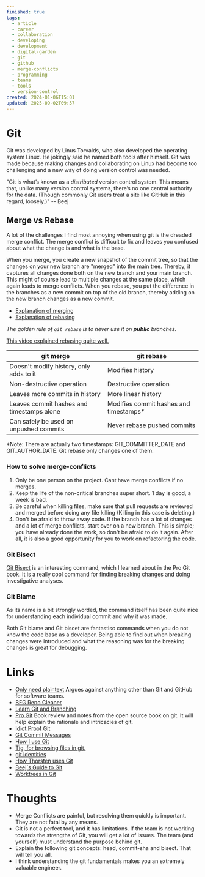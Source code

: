 ```yaml
---
finished: true
tags:
  - article
  - career
  - collaboration
  - developing
  - development
  - digital-garden
  - git
  - github
  - merge-conflicts
  - programming
  - teams
  - tools
  - version-control
created: 2024-01-06T15:01
updated: 2025-09-02T09:57
---
```

# Git
Git was developed by Linus Torvalds, who also developed the operating system Linux.  He jokingly said he named both tools after himself. Git was made because making changes and collaborating on Linux had become too challenging and a new way of doing version control was needed.  


"Git is what’s known as a _distributed_ version control system. This means that, unlike many version control systems, there’s no one central authority for the data. (Though commonly Git users treat a site like GitHub in this regard, loosely.)" -- Beej

## Merge vs Rebase
A lot of the challenges I find most annoying when using git is the dreaded merge conflict. The merge conflict is difficult to fix and leaves you confused about what the change is and what is the base. 

When you merge, you create a new snapshot of the commit tree, so that the changes on your new branch are "merged" into the main tree. Thereby, it captures all changes done both on the new branch and your main branch.  This might of course lead to multiple changes at the same place, which again leads to merge conflicts. 
When you rebase, you put the difference in the branches as a new commit on top of the old branch, thereby adding on the new branch changes as a new commit. 
- [Explanation of merging](https://git-scm.com/book/en/v2/Git-Branching-Basic-Branching-and-Merging#_basic_merging)
- [Explanation of rebasing](https://git-scm.com/book/en/v2/Git-Branching-Rebasing)

*The golden rule of `git rebase` is to never use it on **public** branches.*

[This video explained rebasing quite well.](https://www.youtube.com/watch?v=DkWDHzmMvyg&ab_channel=Philomatics)

| git merge                                 | git rebase                             |
| ----------------------------------------- | -------------------------------------- |
| Doesn't modify history, only adds to it   | Modifies history                       |
| Non-destructive operation                 | Destructive operation                  |
| Leaves more commits in history            | More linear history                    |
| Leaves commit hashes and timestamps alone | Modifies commit hashes and timestamps* |
| Can safely be used on unpushed commits    | Never rebase pushed commits            |

*Note: There are actually two timestamps: GIT_COMMITTER_DATE and GIT_AUTHOR_DATE. Git rebase only changes one of them.
### How to solve merge-conflicts
1. Only be one person on the project. Cant have merge conflicts if no merges. 
2. Keep the life of the non-critical branches super short. 1 day is good, a week is bad. 
3. Be careful when killing files, make sure that pull requests are reviewed and merged before doing any file killing (Killing in this case is deleting.)
4. Don't be afraid to throw away code. If the branch has a lot of changes and a lot of merge conflicts, start over on a new branch. This is simple; you have already done the work, so don't be afraid to do it again. After all, it is also a good opportunity for you to work on refactoring the code. 

### Git Bisect
[Git Bisect](https://www.git-scm.com/docs/git-bisect) is an interesting command, which I learned about in the Pro Git book. It is a really cool command for finding breaking changes and doing investigative analyses. 


### Git Blame
As its name is a bit strongly worded, the command itself has been quite nice for understanding each individual commit and why it was made. 


Both Git blame and Git biscet are fantastisc commands when you do not know the code base as a developer. Being able to find out when breaking changes were introduced and what the reasoning was for the breaking changes is great for debugging. 
# Links
- [Only need plaintext](https://www.youtube.com/watch?v=WgV6M1LyfNY&ab_channel=NoBoilerplate) Argues against anything other than Git and GitHub for software teams. 
- [BFG Repo Cleaner](https://rtyley.github.io/bfg-repo-cleaner/)
- [Learn Git and Branching](https://learngitbranching.js.org/)
- [Pro Git](../Books/Book%20Reviews/Programming/Pro%20Git.md) Book review and notes from the open source book on git.  It will help explain the rationale and intricacies of git. 
- [Idiot Proof Git](https://softwaredoug.com/blog/2022/11/09/idiot-proof-git-aliases)
- [Git Commit Messages](https://tbaggery.com/2008/04/19/a-note-about-git-commit-messages.html)
- [How I use Git](https://registerspill.thorstenball.com/p/how-i-use-git)
- [Tig, for browsing files in git.](https://jonas.github.io/tig/)
- [git identities](https://www.benji.dog/articles/git-config/)
- [How Thorsten uses Git](https://registerspill.thorstenball.com/p/how-i-use-git)
- [Beej´s Guide to Git](https://beej.us/guide/bggit/html/split/)
- [Worktrees in Git](https://www.tomups.com/posts/git-worktrees/)


# Thoughts 
- Merge Conflicts are painful, but resolving them quickly is important. They are not fatal by any means. 
- Git is not a perfect tool, and it has limitations. If the team is not working towards the strengths of Git, you will get a lot of issues. The team (and yourself) must understand the purpose behind git.
- Explain the following git concepts: head, commit-sha and bisect.  That will tell you all. 
- I think understanding the git fundamentals makes you an extremely valuable engineer.


